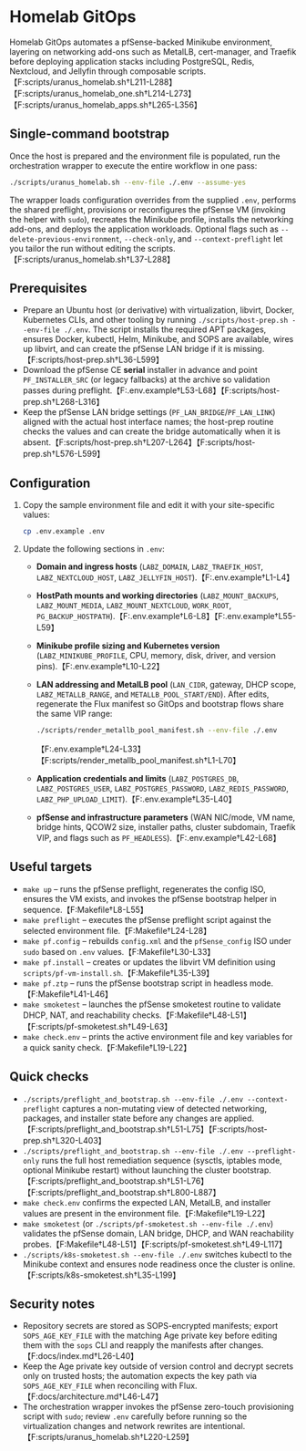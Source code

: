 # Homelab GitOps

Homelab GitOps automates a pfSense-backed Minikube environment, layering on networking add-ons such as MetalLB, cert-manager, and Traefik before deploying application stacks including PostgreSQL, Redis, Nextcloud, and Jellyfin through composable scripts.【F:scripts/uranus_homelab.sh†L211-L288】【F:scripts/uranus_homelab_one.sh†L214-L273】【F:scripts/uranus_homelab_apps.sh†L265-L356】

## Single-command bootstrap

Once the host is prepared and the environment file is populated, run the orchestration wrapper to execute the entire workflow in one pass:

```bash
./scripts/uranus_homelab.sh --env-file ./.env --assume-yes
```

The wrapper loads configuration overrides from the supplied `.env`, performs the shared preflight, provisions or reconfigures the pfSense VM (invoking the helper with `sudo`), recreates the Minikube profile, installs the networking add-ons, and deploys the application workloads. Optional flags such as `--delete-previous-environment`, `--check-only`, and `--context-preflight` let you tailor the run without editing the scripts.【F:scripts/uranus_homelab.sh†L37-L288】

## Prerequisites

* Prepare an Ubuntu host (or derivative) with virtualization, libvirt, Docker, Kubernetes CLIs, and other tooling by running `./scripts/host-prep.sh --env-file ./.env`. The script installs the required APT packages, ensures Docker, kubectl, Helm, Minikube, and SOPS are available, wires up libvirt, and can create the pfSense LAN bridge if it is missing.【F:scripts/host-prep.sh†L36-L599】
* Download the pfSense CE **serial** installer in advance and point `PF_INSTALLER_SRC` (or legacy fallbacks) at the archive so validation passes during preflight.【F:.env.example†L53-L68】【F:scripts/host-prep.sh†L268-L316】
* Keep the pfSense LAN bridge settings (`PF_LAN_BRIDGE`/`PF_LAN_LINK`) aligned with the actual host interface names; the host-prep routine checks the values and can create the bridge automatically when it is absent.【F:scripts/host-prep.sh†L207-L264】【F:scripts/host-prep.sh†L576-L599】

## Configuration

1. Copy the sample environment file and edit it with your site-specific values:
   
   ```bash
   cp .env.example .env
   ```

2. Update the following sections in `.env`:
   * **Domain and ingress hosts** (`LABZ_DOMAIN`, `LABZ_TRAEFIK_HOST`, `LABZ_NEXTCLOUD_HOST`, `LABZ_JELLYFIN_HOST`).【F:.env.example†L1-L4】
   * **HostPath mounts and working directories** (`LABZ_MOUNT_BACKUPS`, `LABZ_MOUNT_MEDIA`, `LABZ_MOUNT_NEXTCLOUD`, `WORK_ROOT`, `PG_BACKUP_HOSTPATH`).【F:.env.example†L6-L8】【F:.env.example†L55-L59】
   * **Minikube profile sizing and Kubernetes version** (`LABZ_MINIKUBE_PROFILE`, CPU, memory, disk, driver, and version pins).【F:.env.example†L10-L22】
   * **LAN addressing and MetalLB pool** (`LAN_CIDR`, gateway, DHCP scope, `LABZ_METALLB_RANGE`, and `METALLB_POOL_START/END`). After edits, regenerate the Flux manifest so GitOps and bootstrap flows share the same VIP range:
     
     ```bash
     ./scripts/render_metallb_pool_manifest.sh --env-file ./.env
     ```
     【F:.env.example†L24-L33】【F:scripts/render_metallb_pool_manifest.sh†L1-L70】
   * **Application credentials and limits** (`LABZ_POSTGRES_DB`, `LABZ_POSTGRES_USER`, `LABZ_POSTGRES_PASSWORD`, `LABZ_REDIS_PASSWORD`, `LABZ_PHP_UPLOAD_LIMIT`).【F:.env.example†L35-L40】
   * **pfSense and infrastructure parameters** (WAN NIC/mode, VM name, bridge hints, QCOW2 size, installer paths, cluster subdomain, Traefik VIP, and flags such as `PF_HEADLESS`).【F:.env.example†L42-L68】

## Useful targets

* `make up` – runs the pfSense preflight, regenerates the config ISO, ensures the VM exists, and invokes the pfSense bootstrap helper in sequence.【F:Makefile†L8-L55】
* `make preflight` – executes the pfSense preflight script against the selected environment file.【F:Makefile†L24-L28】
* `make pf.config` – rebuilds `config.xml` and the `pfSense_config` ISO under `sudo` based on `.env` values.【F:Makefile†L30-L33】
* `make pf.install` – creates or updates the libvirt VM definition using `scripts/pf-vm-install.sh`.【F:Makefile†L35-L39】
* `make pf.ztp` – runs the pfSense bootstrap script in headless mode.【F:Makefile†L41-L46】
* `make smoketest` – launches the pfSense smoketest routine to validate DHCP, NAT, and reachability checks.【F:Makefile†L48-L51】【F:scripts/pf-smoketest.sh†L49-L63】
* `make check.env` – prints the active environment file and key variables for a quick sanity check.【F:Makefile†L19-L22】

## Quick checks

* `./scripts/preflight_and_bootstrap.sh --env-file ./.env --context-preflight` captures a non-mutating view of detected networking, packages, and installer state before any changes are applied.【F:scripts/preflight_and_bootstrap.sh†L51-L75】【F:scripts/host-prep.sh†L320-L403】
* `./scripts/preflight_and_bootstrap.sh --env-file ./.env --preflight-only` runs the full host remediation sequence (sysctls, iptables mode, optional Minikube restart) without launching the cluster bootstrap.【F:scripts/preflight_and_bootstrap.sh†L51-L76】【F:scripts/preflight_and_bootstrap.sh†L800-L887】
* `make check.env` confirms the expected LAN, MetalLB, and installer values are present in the environment file.【F:Makefile†L19-L22】
* `make smoketest` (or `./scripts/pf-smoketest.sh --env-file ./.env`) validates the pfSense domain, LAN bridge, DHCP, and WAN reachability probes.【F:Makefile†L48-L51】【F:scripts/pf-smoketest.sh†L49-L117】
* `./scripts/k8s-smoketest.sh --env-file ./.env` switches kubectl to the Minikube context and ensures node readiness once the cluster is online.【F:scripts/k8s-smoketest.sh†L35-L199】

## Security notes

* Repository secrets are stored as SOPS-encrypted manifests; export `SOPS_AGE_KEY_FILE` with the matching Age private key before editing them with the `sops` CLI and reapply the manifests after changes.【F:docs/index.md†L26-L40】
* Keep the Age private key outside of version control and decrypt secrets only on trusted hosts; the automation expects the key path via `SOPS_AGE_KEY_FILE` when reconciling with Flux.【F:docs/architecture.md†L46-L47】
* The orchestration wrapper invokes the pfSense zero-touch provisioning script with `sudo`; review `.env` carefully before running so the virtualization changes and network rewrites are intentional.【F:scripts/uranus_homelab.sh†L220-L259】
